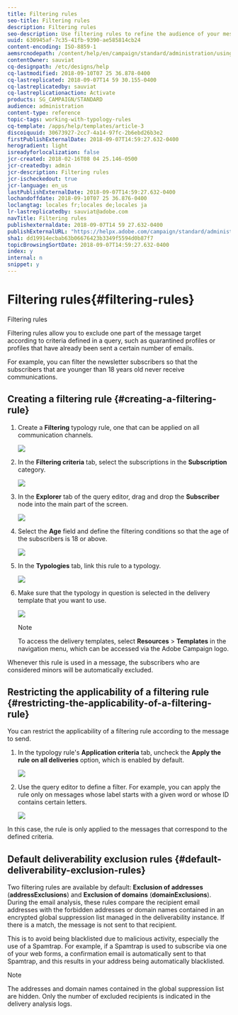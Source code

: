 ```yaml
---
title: Filtering rules
seo-title: Filtering rules
description: Filtering rules
seo-description: Use filtering rules to refine the audience of your messages.
uuid: 630945af-7c35-41fb-9390-ae585814cb24
content-encoding: ISO-8859-1
aemsrcnodepath: /content/help/en/campaign/standard/administration/using/filtering-rules
contentOwner: sauviat
cq-designpath: /etc/designs/help
cq-lastmodified: 2018-09-10T07 25 36.878-0400
cq-lastreplicated: 2018-09-07T14 59 30.155-0400
cq-lastreplicatedby: sauviat
cq-lastreplicationaction: Activate
products: SG_CAMPAIGN/STANDARD
audience: administration
content-type: reference
topic-tags: working-with-typology-rules
cq-template: /apps/help/templates/article-3
discoiquuid: 30673927-2cc7-4a14-97fc-2b6ebd26b3e2
firstPublishExternalDate: 2018-09-07T14:59:27.632-0400
herogradient: light
isreadyforlocalization: false
jcr-created: 2018-02-16T08 04 25.146-0500
jcr-createdby: admin
jcr-description: Filtering rules
jcr-ischeckedout: true
jcr-language: en_us
lastPublishExternalDate: 2018-09-07T14:59:27.632-0400
lochandoffdate: 2018-09-10T07 25 36.876-0400
loclangtag: locales fr;locales de;locales ja
lr-lastreplicatedby: sauviat@adobe.com
navTitle: Filtering rules
publishexternaldate: 2018-09-07T14 59 27.632-0400
publishExternalURL: "https://helpx.adobe.com/campaign/standard/administration/using/filtering-rules.html"
sha1: dd19914ecbab63b06676423b3349f5594d0b87f7
topicBrowsingSortDate: 2018-09-07T14:59:27.632-0400
index: y
internal: n
snippet: y
---
```


# Filtering rules{#filtering-rules}

Filtering rules

Filtering rules allow you to exclude one part of the message target according to criteria defined in a query, such as quarantined profiles or profiles that have already been sent a certain number of emails.

For example, you can filter the newsletter subscribers so that the subscribers that are younger than 18 years old never receive communications.

## Creating a filtering rule {#creating-a-filtering-rule}

1. Create a **Filtering** typology rule, one that can be applied on all communication channels.

   ![](assets/typology_create-rule.png)

1. In the **Filtering criteria** tab, select the subscriptions in the **Subscription** category.

   ![](assets/typology_create-rule-subscription.png)

1. In the **Explorer** tab of the query editor, drag and drop the **Subscriber** node into the main part of the screen.

   ![](assets/typology_create-rule-subscriber.png)

1. Select the **Age** field and define the filtering conditions so that the age of the subscribers is 18 or above.

   ![](assets/typology_create-rule-age.png)

1. In the **Typologies** tab, link this rule to a typology.

   ![](assets/typology_create-rule-typology.png)

1. Make sure that the typology in question is selected in the delivery template that you want to use.

   ![](assets/typology_template.png)

   >[!NOTE]
   >
   >To access the delivery templates, select **Resources** > **Templates** in the navigation menu, which can be accessed via the Adobe Campaign logo.

Whenever this rule is used in a message, the subscribers who are considered minors will be automatically excluded.

## Restricting the applicability of a filtering rule {#restricting-the-applicability-of-a-filtering-rule}

You can restrict the applicability of a filtering rule according to the message to send.

1. In the typology rule's **Application criteria** tab, uncheck the **Apply the rule on all deliveries** option, which is enabled by default.

   ![](assets/typology_limit.png)

1. Use the query editor to define a filter. For example, you can apply the rule only on messages whose label starts with a given word or whose ID contains certain letters.

   ![](assets/typology_limit-rule.png)

In this case, the rule is only applied to the messages that correspond to the defined criteria.

## Default deliverability exclusion rules {#default-deliverability-exclusion-rules}

Two filtering rules are available by default: **Exclusion of addresses** (**addressExclusions**) and **Exclusion of domains** (**domainExclusions**). During the email analysis, these rules compare the recipient email addresses with the forbidden addresses or domain names contained in an encrypted global suppression list managed in the deliverability instance. If there is a match, the message is not sent to that recipient.

This is to avoid being blacklisted due to malicious activity, especially the use of a Spamtrap. For example, if a Spamtrap is used to subscribe via one of your web forms, a confirmation email is automatically sent to that Spamtrap, and this results in your address being automatically blacklisted.

>[!NOTE]
>
>The addresses and domain names contained in the global suppression list are hidden. Only the number of excluded recipients is indicated in the delivery analysis logs.


